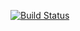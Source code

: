 [![Build Status](https://travis-ci.org/hukoru/thanos.svg?branch=master)](https://travis-ci.org/hukoru/thanos)
